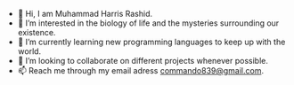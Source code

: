 - 👋 Hi, I am Muhammad Harris Rashid.
- 👀 I’m interested in the biology of life and the mysteries surrounding our existence.
- 🌱 I’m currently learning new programming languages to keep up with the world.
- 💞️ I’m looking to collaborate on different projects whenever possible.
- 📫 Reach me through my email adress commando839@gmail.com. 

<!---
commando839/commando839 is a ✨ special ✨ repository because its `README.md` (this file) appears on your GitHub profile.
You can click the Preview link to take a look at your changes.
--->
